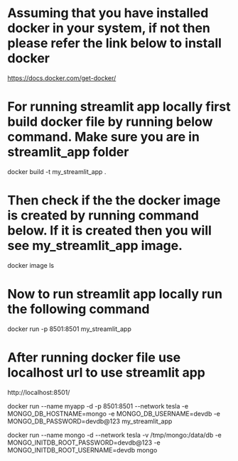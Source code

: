 # Assuming that you have installed docker in your system, if not then please refer the link below to install docker 
https://docs.docker.com/get-docker/

# For running streamlit app locally first build docker file by running below command. Make sure you are in streamlit_app folder
docker build -t my_streamlit_app .

# Then check if the the docker image is created by running command below. If it is created then you will see my_streamlit_app image.
docker image ls

# Now to run streamlit app locally run the following command
docker run -p 8501:8501 my_streamlit_app

# After running docker file use localhost url to use streamlit app
http://localhost:8501/


docker run --name myapp -d -p 8501:8501 --network tesla -e MONGO_DB_HOSTNAME=mongo -e MONGO_DB_USERNAME=devdb -e MONGO_DB_PASSWORD=devdb@123 my_streamlit_app

docker run --name mongo -d --network tesla -v /tmp/mongo:/data/db -e MONGO_INITDB_ROOT_PASSWORD=devdb@123 -e MONGO_INITDB_ROOT_USERNAME=devdb mongo


